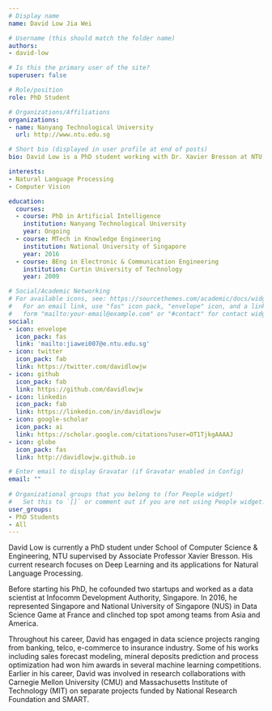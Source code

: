 ```yaml
---
# Display name
name: David Low Jia Wei

# Username (this should match the folder name)
authors:
- david-low

# Is this the primary user of the site?
superuser: false

# Role/position
role: PhD Student

# Organizations/Affiliations
organizations:
- name: Nanyang Technological University
  url: http://www.ntu.edu.sg

# Short bio (displayed in user profile at end of posts)
bio: David Low is a PhD student working with Dr. Xavier Bresson at NTU, doing research in Natural Language Processing and Deep Learning topics.  

interests:
- Natural Language Processing
- Computer Vision

education:
  courses:
  - course: PhD in Artificial Intelligence
    institution: Nanyang Technological University
    year: Ongoing
  - course: MTech in Knowledge Engineering
    institution: National University of Singapore
    year: 2016
  - course: BEng in Electronic & Communication Engineering
    institution: Curtin University of Technology
    year: 2009  

# Social/Academic Networking
# For available icons, see: https://sourcethemes.com/academic/docs/widgets/#icons
#   For an email link, use "fas" icon pack, "envelope" icon, and a link in the
#   form "mailto:your-email@example.com" or "#contact" for contact widget.
social:
- icon: envelope
  icon_pack: fas
  link: 'mailto:jiawei007@e.ntu.edu.sg'
- icon: twitter
  icon_pack: fab
  link: https://twitter.com/davidlowjw
- icon: github
  icon_pack: fab
  link: https://github.com/davidlowjw
- icon: linkedin
  icon_pack: fab
  link: https://linkedin.com/in/davidlowjw
- icon: google-scholar
  icon_pack: ai
  link: https://scholar.google.com/citations?user=OT1TjkgAAAAJ
- icon: globe
  icon_pack: fas
  link: http://davidlowjw.github.io

# Enter email to display Gravatar (if Gravatar enabled in Config)
email: ""
  
# Organizational groups that you belong to (for People widget)
#   Set this to `[]` or comment out if you are not using People widget.  
user_groups:
- PhD Students
- All
---
```


David Low is currently a PhD student under School of Computer Science & Engineering, NTU supervised by Associate Professor Xavier Bresson. His current research focuses on Deep Learning and its applications for Natural Language Processing. 

Before starting his PhD, he cofounded two startups and worked as a data scientist at Infocomm Development Authority, Singapore. In 2016, he represented Singapore and National University of Singapore (NUS) in Data Science Game at France and clinched top spot among teams from Asia and America. 

Throughout his career, David has engaged in data science projects ranging from banking, telco, e-commerce to insurance industry. Some of his works including sales forecast modeling, mineral deposits prediction and process optimization had won him awards in several machine learning competitions. Earlier in his career, David was involved in research collaborations with Carnegie Mellon University (CMU) and Massachusetts Institute of Technology (MIT) on separate projects funded by National Research Foundation and SMART.
